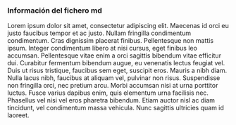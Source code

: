 ### Información del fichero md
Lorem ipsum dolor sit amet, consectetur adipiscing elit. Maecenas id orci eu justo faucibus tempor et ac justo. Nullam fringilla condimentum condimentum. Cras dignissim placerat finibus. Pellentesque non mattis ipsum. Integer condimentum libero at nisi cursus, eget finibus leo accumsan. Pellentesque vitae enim a orci sagittis bibendum vitae efficitur dui. Curabitur fermentum bibendum augue, eu venenatis lectus feugiat vel. Duis ut risus tristique, faucibus sem eget, suscipit eros. Mauris a nibh diam. Nulla lacus nibh, faucibus at aliquam vel, pulvinar non risus. Suspendisse non fringilla orci, nec pretium arcu. Morbi accumsan nisi at urna porttitor luctus. Fusce varius dapibus enim, quis elementum urna facilisis nec. Phasellus vel nisi vel eros pharetra bibendum. Etiam auctor nisl ac diam tincidunt, vel condimentum massa vehicula. Nunc sagittis ultricies quam id laoreet.

